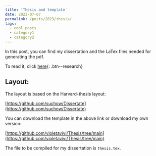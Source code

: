 ```yaml
---
title: 'Thesis and template'
date: 2023-07-07
permalink: /posts/2023/thesis/
tags:
  - cool posts
  - category1
  - category2
---
```


In this post, you can find my dissertation and the LaTex files needed for generating the pdf.

To read it, click [here](https://ifisc.uib-csic.es/media/publications/publication/dfJWHsdBSGu9zp7MBz2WKQ.pdf){: .btn--research}


Layout:
------

The layout is based on the Harvard-thesis layout:

[https://github.com/suchow/Dissertate](https://github.com/suchow/Dissertate)

You can download the template in the above link or download my own version:

[https://github.com/violetavivi/Thesis/tree/main](https://github.com/violetavivi/Thesis/tree/main)

The file to be compiled for my dissertation is `thesis.tex`.
